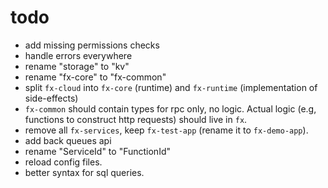 # todo

- add missing permissions checks
- handle errors everywhere
- rename "storage" to "kv"
- rename "fx-core" to "fx-common"
- split `fx-cloud` into `fx-core` (runtime) and `fx-runtime` (implementation of side-effects)
- `fx-common` should contain types for rpc only, no logic. Actual logic (e.g, functions to construct http requests) should live in `fx`.
- remove all `fx-services`, keep `fx-test-app` (rename it to `fx-demo-app`).
- add back queues api
- rename "ServiceId" to "FunctionId"
- reload config files.
- better syntax for sql queries.
